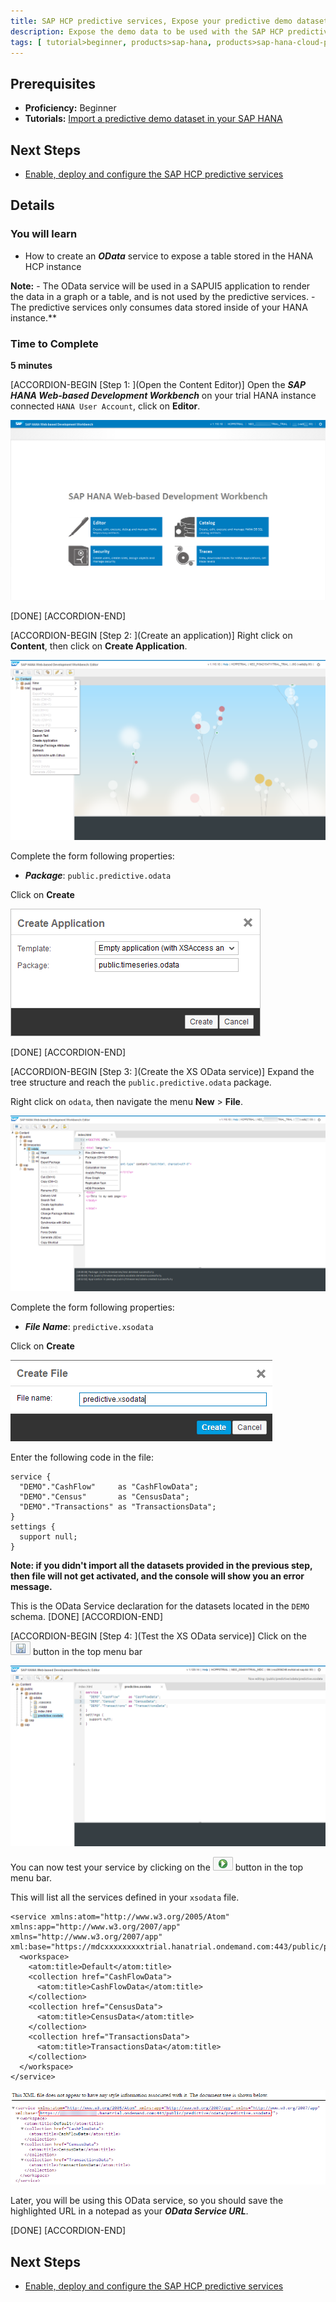 ```yaml
---
title: SAP HCP predictive services, Expose your predictive demo dataset as an OData service
description: Expose the demo data to be used with the SAP HCP predictive services as an OData services
tags: [ tutorial>beginner, products>sap-hana, products>sap-hana-cloud-platform, topic>odata ]
---
```


## Prerequisites
  - **Proficiency:** Beginner
  - **Tutorials:** [Import a predictive demo dataset in your SAP HANA](http://www.sap.com/developer/tutorials/hcpps-hana-dataset-import.html)

## Next Steps
  - [Enable, deploy and configure the SAP HCP predictive services](http://www.sap.com/developer/tutorials/hcpps-ps-configure.html)

## Details
### You will learn
  - How to create an ***OData*** service to expose a table stored in the HANA HCP instance

  **Note:**
    - The OData service will be used in a SAPUI5 application to render the data in a graph or a table, and is not used by the predictive services.
    - The predictive services only consumes data stored inside of your HANA instance.**

### Time to Complete
  **5 minutes**

[ACCORDION-BEGIN [Step 1: ](Open the Content Editor)]
Open the ***SAP HANA Web-based Development Workbench*** on your trial HANA instance connected `HANA User Account`, click on **Editor**.

![SAP HANA Web-based Development Workbench](01.png)

[DONE]
[ACCORDION-END]

[ACCORDION-BEGIN [Step 2: ](Create an application)]
Right click on **Content**, then click on **Create Application**.

![SAP HANA Web-based Development Workbench](02.png)

Complete the form following properties:

- ***Package***: `public.predictive.odata`

Click on **Create**

![New Application](03.png)

[DONE]
[ACCORDION-END]

[ACCORDION-BEGIN [Step 3: ](Create the XS OData service)]
Expand the tree structure and reach the `public.predictive.odata` package.

Right click on `odata`, then navigate the menu **New** > **File**.

![SAP HANA Web-based Development Workbench](6.png)

Complete the form following properties:

- ***File Name***: `predictive.xsodata`

Click on **Create**

![New Package](04.png)

Enter the following code in the file:

```
service {
  "DEMO"."CashFlow"     as "CashFlowData";
  "DEMO"."Census"       as "CensusData";
  "DEMO"."Transactions" as "TransactionsData";
}
settings {
  support null;
}
```
**Note: if you didn't import all the datasets provided in the previous step, then file will not get activated, and the console will show you an error message.**

This is the OData Service declaration for the datasets located in the `DEMO` schema.
[DONE]
[ACCORDION-END]

[ACCORDION-BEGIN [Step 4: ](Test the XS OData service)]
Click on the ![save](0-save.png) button in the top menu bar

![XS OData](05.png)

You can now test your service by clicking on the ![run](0-run.png) button in the top menu bar.

This will list all the services defined in your `xsodata` file.

```
<service xmlns:atom="http://www.w3.org/2005/Atom" xmlns:app="http://www.w3.org/2007/app" xmlns="http://www.w3.org/2007/app" xml:base="https://mdcxxxxxxxxxtrial.hanatrial.ondemand.com:443/public/predictive/odata/predictive.xsodata/">
  <workspace>
    <atom:title>Default</atom:title>
    <collection href="CashFlowData">
      <atom:title>CashFlowData</atom:title>
    </collection>
    <collection href="CensusData">
      <atom:title>CensusData</atom:title>
    </collection>
    <collection href="TransactionsData">
      <atom:title>TransactionsData</atom:title>
    </collection>
  </workspace>
</service>
```

![OData Service List](06.png)

Later, you will be using this OData service, so you should save the highlighted URL in a notepad as your ***OData Service URL***.

[DONE]
[ACCORDION-END]

## Next Steps
  - [Enable, deploy and configure the SAP HCP predictive services](http://www.sap.com/developer/tutorials/hcpps-ps-configure.html)
